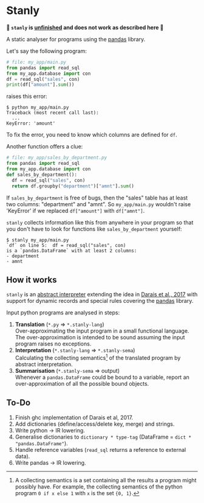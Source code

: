 # Stanly

**:construction: `stanly` is [unfinished](#to-do) and does not work as described here :construction:**

A static analyser for programs using the [pandas](https://pandas.pydata.org) library.

Let's say the following program:

```python
# file: my_app/main.py
from pandas import read_sql
from my_app.database import con
df = read_sql("sales", con)
print(df["amount"].sum())
```

raises this error:

```console
$ python my_app/main.py
Traceback (most recent call last):
  ...
KeyError: 'amount'
```

To fix the error, you need to know which columns are defined for `df`.

Another function offers a clue:

```python
# file: my_app/sales_by_department.py
from pandas import read_sql
from my_app.database import con
def sales_by_department():
  df = read_sql("sales", con)
  return df.groupby("department")["amnt"].sum()
```

If `sales_by_department` is free of bugs, then the "sales" table has at least two columns: "department" and "amnt". So `my_app/main.py` wouldn't raise 'KeyError' if we replaced `df["amount"]` with `df["amnt"]`.

`stanly` collects information like this from anywhere in your program so that you don't have to look for functions like `sales_by_department` yourself:

```console
$ stanly my_app/main.py
`df` on line 5:  df = read_sql("sales", con)
is a `pandas.DataFrame` with at least 2 columns:
- department
- amnt
```

## How it works

`stanly` is an [abstract interpreter](https://en.wikipedia.org/wiki/Abstract_interpretation) extending the idea in [Darais et al., 2017](https://dl.acm.org/doi/abs/10.1145/3110256) with support for dynamic records and special rules covering the [pandas](https://pandas.pydata.org) library.

Input python programs are analysed in steps:

1. **Translation** (`*.py` ⇒ `*.stanly-lang`)  
Over-approximating the input program in a small functional language.  
The over-approximation is intended to be sound assuming the input program raises no exceptions.
2. **Interpretation** (`*.stanly-lang` ⇒ `*.stanly-sema`)  
Calculating the collecting semantics[^1] of the translated program by abstract interpretation.
3. **Summarisation** (`*.stanly-sema` ⇒ output)  
Whenever a `pandas.DataFrame` could be bound to a variable, report an over-approximation of all the possible bound objects.

## To-Do

1. Finish ghc implementation of Darais et al, 2017.
2. Add dictionaries (define/access/delete key, merge) and strings.
3. Write python -> IR lowering.
4. Generalise dictionaries to `dictionary * type-tag` (DataFrame = `dict * "pandas.DataFrame"`).
5. Handle reference variables (`read_sql` returns a reference to external data).
6. Write pandas -> IR lowering.

[^1]: A collecting semantics is a set containing all the results a program might possibly have.  For example, the collecting semantics of the python program `0 if x else 1` with `x` is the set `{0, 1}`.
